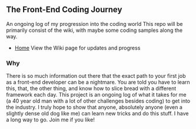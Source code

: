 ## The Front-End Coding Journey
An ongoing log of my progression into the coding world
This repo will be primarily consist of the wiki, with maybe some coding samples along the way.
* [Home](https://github.com/Stryyder/The-Front-End-Coding-Journey/wiki)
View the Wiki page for updates and progress

### Why

There is so much information out there that the exact path to your first job as a front-end developer can be a nightmare. You are told you have to learn this, that, the other thing, and know how to slice bread with a different framework each day. This project is an ongoing log of what it takes for me (a 40 year old man with a lot of other challenges besides coding) to get into the industry. I truly hope to show that anyone, absolutely anyone (even a slightly dense old dog like me) can learn new tricks and do this stuff. I have a long way to go. Join me if you like!
